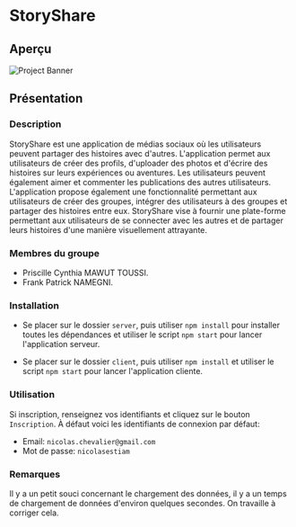 # StoryShare

## Aperçu

![Project Banner](https://i.postimg.cc/vmJZ5czD/Screenshot-2024-05-31-080653.png)

## Présentation

### Description

StoryShare est une application de médias sociaux où les utilisateurs peuvent partager des histoires avec d'autres. L'application permet aux utilisateurs de créer des profils, d'uploader des photos et d'écrire des histoires sur leurs expériences ou aventures. Les utilisateurs peuvent également aimer et commenter les publications des autres utilisateurs. L'application propose également une fonctionnalité permettant aux utilisateurs de créer des groupes, intégrer des utilisateurs à des groupes et partager des histoires entre eux. StoryShare vise à fournir une plate-forme permettant aux utilisateurs de se connecter avec les autres et de partager leurs histoires d'une manière visuellement attrayante.

### Membres du groupe

- Priscille Cynthia MAWUT TOUSSI.
- Frank Patrick NAMEGNI.

### Installation

- Se placer sur le dossier `server`, puis utiliser `npm install` pour installer toutes les dépendances et utiliser le script `npm start` pour lancer l'application serveur.

- Se placer sur le dossier `client`, puis utiliser `npm install` et utiliser le script `npm start` pour lancer l'application cliente.

### Utilisation

Si inscription, renseignez vos identifiants et cliquez sur le bouton `Inscription`.
À défaut voici les identifiants de connexion par défaut:

- Email: `nicolas.chevalier@gmail.com`
- Mot de passe: `nicolasestiam`

### Remarques

Il y a un petit souci concernant le chargement des données, il y a un temps de chargement de données d'environ quelques secondes. On travaille à corriger cela.
